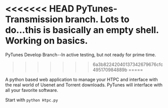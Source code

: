 <<<<<<< HEAD
PyTunes-Transmission branch. Lots to do...this is basically an empty shell. Working on basics.
=======
PyTunes Develop Branch--In active testing, but not ready for prime time.
>>>>>>> 6a3b82242040137342679676cfc495170984889b
=====

A python based web application to manage your HTPC and interface with the real world of Usenet and Torrent downloads. PyTunes will interface with all your favorite software.

Start with ```python Htpc.py```
